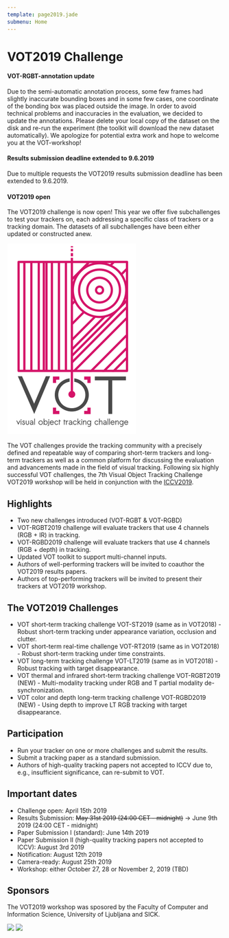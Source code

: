 ```yaml
---
template: page2019.jade
submenu: Home
---
```


# VOT2019 Challenge

<div class="alert alert-info" role="alert">
<div class="icon-left"><i class="glyphicon glyphicon-info-sign hugeicon"></i> </div>
<h4>VOT-RGBT-annotation update</h4>
Due to the semi-automatic annotation process, some few frames had slightly inaccurate bounding boxes and in some few cases, one coordinate of the bonding box was placed outside the image. In order to avoid technical problems and inaccuracies in the evaluation, we decided to update the annotations. Please delete your local copy of the dataset on the disk and re-run the experiment (the toolkit will download the new dataset automatically). We apologize for potential extra work and hope to welcome you at the VOT-workshop!
</div>

<div class="alert alert-info" role="alert">
<div class="icon-left"><i class="glyphicon glyphicon-info-sign hugeicon"></i> </div>
<h4>Results submission deadline extended to 9.6.2019</h4>
Due to multiple requests the VOT2019 results submission deadline has been extended to 9.6.2019.
</div>

<div class="alert alert-info" role="alert">
<div class="icon-left"><i class="glyphicon glyphicon-info-sign hugeicon"></i> </div>
<h4>VOT2019 open</h4>

The VOT2019 challenge is now open! This year we offer five subchallenges to test your trackers on, each addressing a specific class of trackers or a tracking domain. The datasets of all subchallenges have been either updated or constructed anew.
</div>

<img class="logo float-right frame" src="../img/vot2019_logo_website_large.png" alt="VOT2019" />


The VOT challenges provide the tracking community with a precisely defined and repeatable way of comparing short-term trackers and long-term trackers as well as a common platform for discussing the evaluation and advancements made in the field of visual tracking. Following six highly successful VOT challenges, the 7th Visual Object Tracking Challenge VOT2019 workshop will be held in conjunction with the [ICCV2019](http://iccv2019.thecvf.com/).

## Highlights

* Two new challenges introduced (VOT-RGBT & VOT-RGBD)
* VOT-RGBT2019 challenge will evaluate trackers that use 4 channels (RGB + IR) in tracking.
* VOT-RGBD2019 challenge will evaluate trackers that use 4 channels (RGB + depth) in tracking.
* Updated VOT toolkit to support multi-channel inputs.
* Authors of well-performing trackers will be invited to coauthor the VOT2019 results papers.
* Authors of top-performing trackers will be invited to present their trackers at VOT2019 workshop.

## The VOT2019 Challenges

* VOT short-term tracking challenge VOT-ST2019 (same as in VOT2018) - Robust short-term tracking under appearance variation, occlusion and clutter.
* VOT short-term real-time challenge VOT-RT2019 (same as in VOT2018) - Robust short-term tracking under time constraints.
* VOT long-term tracking challenge VOT-LT2019 (same as in VOT2018) - Robust tracking with target disappearance.
* VOT thermal and infrared short-term tracking challenge VOT-RGBT2019 (NEW) - Multi-modality tracking under RGB and T partial modality de-synchronization.
* VOT color and depth long-term tracking challenge VOT-RGBD2019 (NEW) - Using depth to improve LT RGB tracking with target disappearance.

## Participation

* Run your tracker on one or more challenges and submit the results.
* Submit a tracking paper as a standard submission.
* Authors of high-quality tracking papers not accepted to ICCV due to, e.g., insufficient significance, can re-submit to VOT.

## Important dates


* Challenge open: April 15th 2019
* Results Submission: <strike>May 31st 2019 (24:00 CET - midnight)</strike> -> June 9th 2019 (24:00 CET - midnight)
* Paper Submission I (standard): June 14th 2019
* Paper Submission II (high-quality tracking papers not accepted to ICCV): August 3rd 2019
* Notification: August 12th 2019
* Camera-ready: August 25th 2019
* Workshop: either October 27, 28 or November 2, 2019 (TBD)

## Sponsors

The VOT2019 workshop was sposored by the Faculty of Computer and Information Science, University of Ljubljana and SICK.

<div class="spotlight">
<a href="http://www.fri.uni-lj.si/"><img src="/img/org/logo_ljubljana.png" width="150px"/></a>
<a href="https://www.sick.com/us/en/"><img src="/img/org/logo_sick.gif" width="100px"/></a>
</div>



